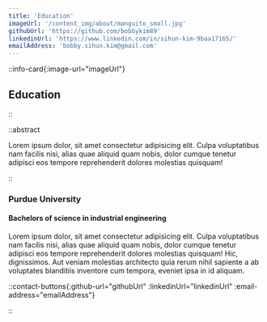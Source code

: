 ```yaml
---
title: 'Education'
imageUrl: '/content_img/about/manguito_small.jpg'
githubUrl: 'https://github.com/bobbykim89'
linkedinUrl: 'https://www.linkedin.com/in/sihun-kim-9baa17165/'
emailAddress: 'bobby.sihun.kim@gmail.com'
---
```


::info-card{:image-url="imageUrl"}

## Education

::

::abstract

Lorem ipsum dolor, sit amet consectetur adipisicing elit. Culpa voluptatibus nam facilis nisi, alias quae aliquid quam nobis, dolor cumque tenetur adipisci eos tempore reprehenderit dolores molestias quisquam!

::

### Purdue University

#### Bachelors of science in industrial engineering

Lorem ipsum dolor, sit amet consectetur adipisicing elit. Culpa voluptatibus nam facilis nisi, alias quae aliquid quam nobis, dolor cumque tenetur adipisci eos tempore reprehenderit dolores molestias quisquam! Hic, dignissimos. Aut veniam molestias architecto quia rerum nihil sapiente a ab voluptates blanditiis inventore cum tempora, eveniet ipsa in id aliquam.

::contact-buttons{:github-url="githubUrl" :linkedinUrl="linkedinUrl" :email-address="emailAddress"}

::
